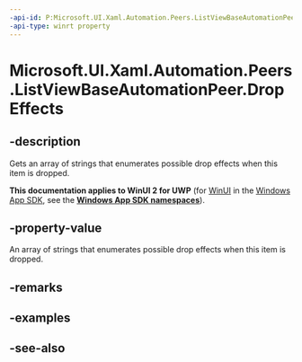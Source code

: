 ```yaml
---
-api-id: P:Microsoft.UI.Xaml.Automation.Peers.ListViewBaseAutomationPeer.DropEffects
-api-type: winrt property
---
```


<!-- Property syntax
public string[] DropEffects { get; }
-->

# Microsoft.UI.Xaml.Automation.Peers.ListViewBaseAutomationPeer.DropEffects

## -description
Gets an array of strings that enumerates possible drop effects when this item is dropped.

**This documentation applies to WinUI 2 for UWP** (for [WinUI](/windows/apps/winui/winui3/) in the [Windows App SDK](/windows/apps/windows-app-sdk/), see the **[Windows App SDK namespaces](/windows/windows-app-sdk/api/winrt/)**).

## -property-value
An array of strings that enumerates possible drop effects when this item is dropped.

## -remarks

## -examples

## -see-also
